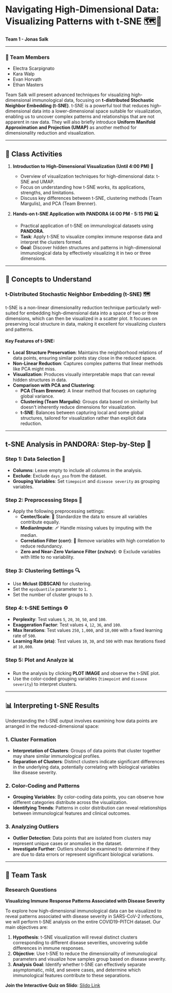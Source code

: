 # Navigating High-Dimensional Data: Visualizing Patterns with t-SNE 🗺️🔬
**Team 1 - Jonas Salk**

---

### 👥 Team Members
- Electra Scarpignato
- Kara Walp
- Evan Horvath
- Ethan Masters

Team Salk will present advanced techniques for visualizing high-dimensional immunological data, focusing on **t-distributed Stochastic Neighbor Embedding (t-SNE)**. t-SNE is a powerful tool that reduces high-dimensional data into a lower-dimensional space suitable for visualization, enabling us to uncover complex patterns and relationships that are not apparent in raw data. They will also briefly introduce **Uniform Manifold Approximation and Projection (UMAP)** as another method for dimensionality reduction and visualization.

---

## 🌟 Class Activities

1. **Introduction to High-Dimensional Visualization (Until 4:00 PM) 🧠**
   - Overview of visualization techniques for high-dimensional data: t-SNE and UMAP.
   - Focus on understanding how t-SNE works, its applications, strengths, and limitations.
   - Discuss key differences between t-SNE, clustering methods (Team Margulis), and PCA (Team Brenner).

2. **Hands-on t-SNE Application with PANDORA (4:00 PM - 5:15 PM) 💻**
   - Practical application of t-SNE on immunological datasets using **PANDORA**.
   - **Task**: Apply t-SNE to visualize complex immune response data and interpret the clusters formed.
   - **Goal**: Discover hidden structures and patterns in high-dimensional immunological data by effectively visualizing it in two or three dimensions.

---

## 🧩 Concepts to Understand

### t-Distributed Stochastic Neighbor Embedding (t-SNE) 🗺️
t-SNE is a non-linear dimensionality reduction technique particularly well-suited for embedding high-dimensional data into a space of two or three dimensions, which can then be visualized in a scatter plot. It focuses on preserving local structure in data, making it excellent for visualizing clusters and patterns.

#### Key Features of t-SNE:
- **Local Structure Preservation**: Maintains the neighborhood relations of data points, ensuring similar points stay close in the reduced space.
- **Non-Linear Reduction**: Captures complex patterns that linear methods like PCA might miss.
- **Visualization**: Produces visually interpretable maps that can reveal hidden structures in data.
- **Comparison with PCA and Clustering**:
  - **PCA (Team Brenner)**: A linear method that focuses on capturing global variance.
  - **Clustering (Team Margulis)**: Groups data based on similarity but doesn't inherently reduce dimensions for visualization.
  - **t-SNE**: Balances between capturing local and some global structures, tailored for visualization rather than explicit data reduction.

---

## t-SNE Analysis in PANDORA: Step-by-Step 🚀

### Step 1: Data Selection 📂
- **Columns**: Leave empty to include all columns in the analysis.
- **Exclude**: Exclude `days_pso` from the dataset.
- **Grouping Variables**: Set `timepoint` and `disease severity` as grouping variables.

### Step 2: Preprocessing Steps 🧹
- Apply the following preprocessing settings:
  - **Center/Scale**: 📏 Standardize the data to ensure all variables contribute equally.
  - **MedianImpute**: 🩹 Handle missing values by imputing with the median.
  - **Correlation Filter (corr)**: 🔗 Remove variables with high correlation to reduce redundancy.
  - **Zero and Near-Zero Variance Filter (zv/nzv)**: ⚙️ Exclude variables with little to no variability.

### Step 3: Clustering Settings 🔍
- Use **Mclust (DBSCAN)** for clustering.
- Set the `epsQuantile` parameter to `1`.
- Set the number of cluster groups to `3`.

### Step 4: t-SNE Settings ⚙️
- **Perplexity**: Test values `5`, `20`, `30`, `50`, and `100`.
- **Exaggeration Factor**: Test values `4`, `12`, `36`, and `100`.
- **Max Iterations**: Test values `250`, `1,000`, and `10,000` with a fixed learning rate of `500`.
- **Learning Rate (eta)**: Test values `10`, `30`, and `500` with max iterations fixed at `10,000`.

### Step 5: Plot and Analyze 📊
- Run the analysis by clicking **PLOT IMAGE** and observe the t-SNE plot.
- Use the color-coded grouping variables (`timepoint` and `disease severity`) to interpret clusters.


---

## 📊 Interpreting t-SNE Results

Understanding the t-SNE output involves examining how data points are arranged in the reduced-dimensional space:

### 1. **Cluster Formation**
- **Interpretation of Clusters**: Groups of data points that cluster together may share similar immunological profiles.
- **Separation of Clusters**: Distinct clusters indicate significant differences in the underlying data, potentially correlating with biological variables like disease severity.

### 2. **Color-Coding and Patterns**
- **Grouping Variables**: By color-coding data points, you can observe how different categories distribute across the visualization.
- **Identifying Trends**: Patterns in color distribution can reveal relationships between immunological features and clinical outcomes.

### 3. **Analyzing Outliers**
- **Outlier Detection**: Data points that are isolated from clusters may represent unique cases or anomalies in the dataset.
- **Investigate Further**: Outliers should be examined to determine if they are due to data errors or represent significant biological variations.

---

## 🎯 Team Task

### Research Questions

**Visualizing Immune Response Patterns Associated with Disease Severity**

To explore how high-dimensional immunological data can be visualized to reveal patterns associated with disease severity in SARS-CoV-2 infections, we will perform t-SNE analysis on the entire COVID19-PITCH dataset. Our main objectives are:

1. **Hypothesis**: t-SNE visualization will reveal distinct clusters corresponding to different disease severities, uncovering subtle differences in immune responses.
2. **Objective**: Use t-SNE to reduce the dimensionality of immunological parameters and visualize how samples group based on disease severity.
3. **Analysis Goal**: Identify whether t-SNE can effectively separate asymptomatic, mild, and severe cases, and determine which immunological features contribute to these separations.

**Join the Interactive Quiz on Slido**: [Slido Link](TBD)

